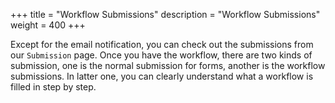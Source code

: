 +++
title = "Workflow Submissions"
description = "Workflow Submissions"
weight = 400
+++

Except for the email notification, you can check out the submissions from our `Submission` page.  Once you have the workflow, there are two kinds of submission, one is the normal submission for forms, another is the workflow submissions. In latter one, you can clearly understand what a workflow is filled in step by step. 
